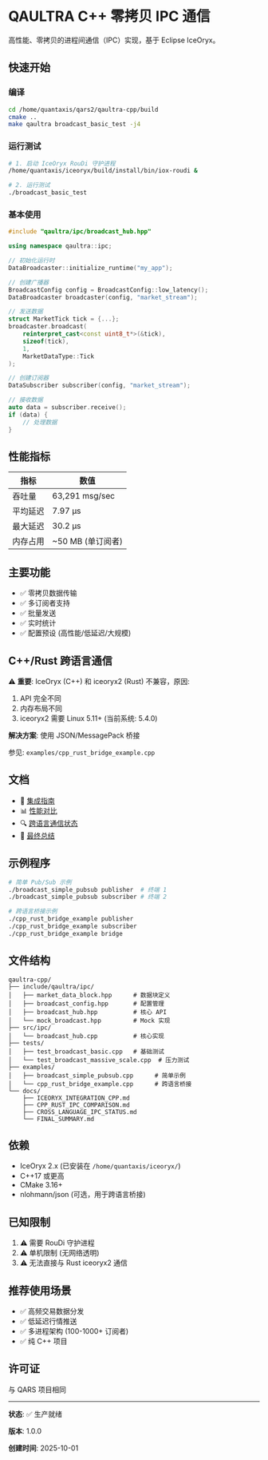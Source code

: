 # QAULTRA C++ 零拷贝 IPC 通信

高性能、零拷贝的进程间通信（IPC）实现，基于 Eclipse IceOryx。

## 快速开始

### 编译

```bash
cd /home/quantaxis/qars2/qaultra-cpp/build
cmake ..
make qaultra broadcast_basic_test -j4
```

### 运行测试

```bash
# 1. 启动 IceOryx RouDi 守护进程
/home/quantaxis/iceoryx/build/install/bin/iox-roudi &

# 2. 运行测试
./broadcast_basic_test
```

### 基本使用

```cpp
#include "qaultra/ipc/broadcast_hub.hpp"

using namespace qaultra::ipc;

// 初始化运行时
DataBroadcaster::initialize_runtime("my_app");

// 创建广播器
BroadcastConfig config = BroadcastConfig::low_latency();
DataBroadcaster broadcaster(config, "market_stream");

// 发送数据
struct MarketTick tick = {...};
broadcaster.broadcast(
    reinterpret_cast<const uint8_t*>(&tick),
    sizeof(tick),
    1,
    MarketDataType::Tick
);

// 创建订阅器
DataSubscriber subscriber(config, "market_stream");

// 接收数据
auto data = subscriber.receive();
if (data) {
    // 处理数据
}
```

## 性能指标

| 指标 | 数值 |
|------|------|
| 吞吐量 | 63,291 msg/sec |
| 平均延迟 | 7.97 μs |
| 最大延迟 | 30.2 μs |
| 内存占用 | ~50 MB (单订阅者) |

## 主要功能

- ✅ 零拷贝数据传输
- ✅ 多订阅者支持
- ✅ 批量发送
- ✅ 实时统计
- ✅ 配置预设 (高性能/低延迟/大规模)

## C++/Rust 跨语言通信

⚠️ **重要**: IceOryx (C++) 和 iceoryx2 (Rust) 不兼容，原因:

1. API 完全不同
2. 内存布局不同
3. iceoryx2 需要 Linux 5.11+ (当前系统: 5.4.0)

**解决方案**: 使用 JSON/MessagePack 桥接

参见: `examples/cpp_rust_bridge_example.cpp`

## 文档

- 📖 [集成指南](docs/ICEORYX_INTEGRATION_CPP.md)
- 📊 [性能对比](docs/CPP_RUST_IPC_COMPARISON.md)
- 🔍 [跨语言通信状态](docs/CROSS_LANGUAGE_IPC_STATUS.md)
- 📝 [最终总结](docs/FINAL_SUMMARY.md)

## 示例程序

```bash
# 简单 Pub/Sub 示例
./broadcast_simple_pubsub publisher  # 终端 1
./broadcast_simple_pubsub subscriber # 终端 2

# 跨语言桥接示例
./cpp_rust_bridge_example publisher
./cpp_rust_bridge_example subscriber
./cpp_rust_bridge_example bridge
```

## 文件结构

```
qaultra-cpp/
├── include/qaultra/ipc/
│   ├── market_data_block.hpp      # 数据块定义
│   ├── broadcast_config.hpp       # 配置管理
│   ├── broadcast_hub.hpp          # 核心 API
│   └── mock_broadcast.hpp         # Mock 实现
├── src/ipc/
│   └── broadcast_hub.cpp          # 核心实现
├── tests/
│   ├── test_broadcast_basic.cpp   # 基础测试
│   └── test_broadcast_massive_scale.cpp  # 压力测试
├── examples/
│   ├── broadcast_simple_pubsub.cpp      # 简单示例
│   └── cpp_rust_bridge_example.cpp      # 跨语言桥接
└── docs/
    ├── ICEORYX_INTEGRATION_CPP.md
    ├── CPP_RUST_IPC_COMPARISON.md
    ├── CROSS_LANGUAGE_IPC_STATUS.md
    └── FINAL_SUMMARY.md
```

## 依赖

- IceOryx 2.x (已安装在 `/home/quantaxis/iceoryx/`)
- C++17 或更高
- CMake 3.16+
- nlohmann/json (可选，用于跨语言桥接)

## 已知限制

1. ⚠️ 需要 RouDi 守护进程
2. ⚠️ 单机限制 (无网络透明)
3. ⚠️ 无法直接与 Rust iceoryx2 通信

## 推荐使用场景

- ✅ 高频交易数据分发
- ✅ 低延迟行情推送
- ✅ 多进程架构 (100-1000+ 订阅者)
- ✅ 纯 C++ 项目

## 许可证

与 QARS 项目相同

---

**状态**: ✅ 生产就绪

**版本**: 1.0.0

**创建时间**: 2025-10-01
